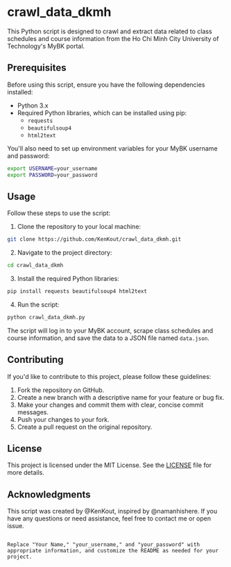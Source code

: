 
# crawl_data_dkmh

This Python script is designed to crawl and extract data related to class schedules and course information from the Ho Chi Minh City University of Technology's MyBK portal.

## Prerequisites

Before using this script, ensure you have the following dependencies installed:

- Python 3.x
- Required Python libraries, which can be installed using pip:
  - `requests`
  - `beautifulsoup4`
  - `html2text`

You'll also need to set up environment variables for your MyBK username and password:

```bash
export USERNAME=your_username
export PASSWORD=your_password
```

## Usage

Follow these steps to use the script:

1. Clone the repository to your local machine:

```bash
git clone https://github.com/KenKout/crawl_data_dkmh.git
```

2. Navigate to the project directory:

```bash
cd crawl_data_dkmh
```

3. Install the required Python libraries:

```bash
pip install requests beautifulsoup4 html2text
```

4. Run the script:

```bash
python crawl_data_dkmh.py
```

The script will log in to your MyBK account, scrape class schedules and course information, and save the data to a JSON file named `data.json`.

## Contributing

If you'd like to contribute to this project, please follow these guidelines:

1. Fork the repository on GitHub.
2. Create a new branch with a descriptive name for your feature or bug fix.
3. Make your changes and commit them with clear, concise commit messages.
4. Push your changes to your fork.
5. Create a pull request on the original repository.

## License

This project is licensed under the MIT License. See the [LICENSE](LICENSE) file for more details.

## Acknowledgments

This script was created by @KenKout, inspired by @namanhishere. If you have any questions or need assistance, feel free to contact me or open issue.

```

Replace "Your Name," "your_username," and "your_password" with appropriate information, and customize the README as needed for your project.
